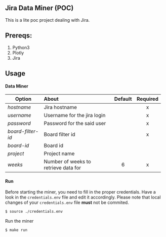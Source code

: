 ## Jira Data Miner (POC)                    
This is a lite poc project dealing with Jira.

## Prereqs:

 1. Python3
 2. Plotly
 3. Jira

## Usage

#### Data Miner
 
| Option        | About                                             | Default       | Required       |
| ------------- |:--------------------------------------------------|:-------------:|:--------------:|
|*hostname*         | Jira hostname  |  | x
|*username*    | Username for the jira login  |  | x
|*password*         | Password for the said user  |      | x
|*board-filter-id*         | Board filter id  |      | x
|*board-id*         | Board id  |      |
|*project*         | Project name  |      |
|*weeks*         | Number of weeks to retrieve data for  |  6    | x

#### Run
Before starting the miner, you need to fill in the proper credentials. Have a look in the ``credentials.env`` file and edit it accordingly.
Please note that local changes of your ``credentials.env`` file **must** not be commited.

```sh
$ source ./credentials.env
```

Run the miner

```sh
$ make run
```
